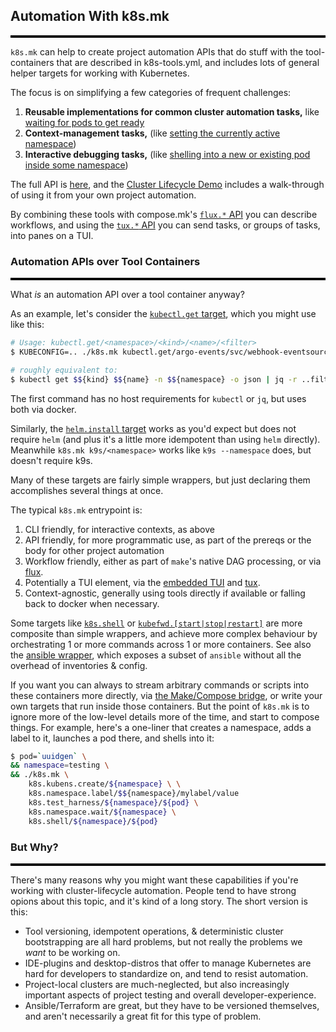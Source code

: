 ## Automation With k8s.mk
<hr style="width:100%;border-bottom:3px solid black;">

`k8s.mk` can help to create project automation APIs that do stuff with the tool-containers that are described in k8s-tools.yml, and includes lots of general helper targets for working with Kubernetes.  



The focus is on simplifying a few categories of frequent challenges:

1. **Reusable implementations for common cluster automation tasks,** like [waiting for pods to get ready](/k8s-tools/api#k8s.wait)
1. **Context-management tasks,** (like [setting the currently active namespace](/k8s-tools/api#k8snamespacearg))
1. **Interactive debugging tasks,** (like [shelling into a new or existing pod inside some namespace](/k8s-tools/api#k8sshellarg))

The full API is [here](/k8s-tools/api/#api-k8smk), and the [Cluster Lifecycle Demo](/k8s-tools/demos#demo-cluster-automation) includes a walk-through of using it from your own project automation.  

By combining these tools with compose.mk's [`flux.*` API](https://robot-wranglers.github.io/compose.mk//api#api-flux) you can describe workflows, and using the [`tux.*` API](https://robot-wranglers.github.io/compose.mk//api#api-tux) you can send tasks, or groups of tasks, into panes on a TUI.

### Automation APIs over Tool Containers
<hr style="width:100%;border-bottom:3px solid black;">

What *is* an automation API over a tool container anyway?  

As an example, let's consider the [`kubectl.get` target](/k8s-tools/api/#k8sget), which you might use like this:

```bash
# Usage: kubectl.get/<namespace>/<kind>/<name>/<filter>
$ KUBECONFIG=.. ./k8s.mk kubectl.get/argo-events/svc/webhook-eventsource-svc/.spec.clusterIP

# roughly equivalent to:
$ kubectl get $${kind} $${name} -n $${namespace} -o json | jq -r ..filter.."
```

The first command has no host requirements for `kubectl` or `jq`, but uses both via docker.  

Similarly, the [`helm.install` target](/k8s-tools/api#helm.install) works as you'd expect but does not require `helm` (and plus it's a little more idempotent than using `helm` directly).  Meanwhile `k8s.mk k9s/<namespace>` works like `k9s --namespace` does, but doesn't require k9s.

Many of these targets are fairly simple wrappers, but just declaring them accomplishes several things at once.

The typical `k8s.mk` entrypoint is:

1. CLI friendly, for interactive contexts, as above
1. API friendly, for more programmatic use, as part of the prereqs or the body for other project automation
1. Workflow friendly, either as part of `make`'s native DAG processing, or via [flux](/api#api-flux).
1. Potentially a TUI element, via the [embedded TUI](/#embedded-tui) and [tux](/api#tux).
1. Context-agnostic, generally using tools directly if available or falling back to docker when necessary.

Some targets like [`k8s.shell`](/k8s-tools/api/#k8sshell) or [`kubefwd.[start|stop|restart]`](/k8s-tools/api/#kubefwd) are more composite than simple wrappers, and achieve more complex behaviour by orchestrating 1 or more commands across 1 or more containers.  See also the [ansible wrapper](/k8s-tools/api#api-ansible), which exposes a subset of `ansible` without all the overhead of inventories & config.

If you want you can always to stream arbitrary commands or scripts into these containers more directly, via [the Make/Compose bridge](https://robot-wranglers.github.io/compose.mk//bridge), or write your own targets that run inside those containers.  But the point of `k8s.mk` is to ignore more of the low-level details more of the time, and start to compose things.  For example, here's a one-liner that creates a namespace, adds a label to it, launches a pod there, and shells into it:

```bash 
$ pod=`uuidgen` \
&& namespace=testing \
&& ./k8s.mk \
    k8s.kubens.create/${namespace} \ \
    k8s.namespace.label/$${namespace}/mylabel/value
    k8s.test_harness/${namespace}/${pod} \
    k8s.namespace.wait/${namespace} \
    k8s.shell/${namespace}/${pod}
```

### But Why?
<hr style="width:100%;border-bottom:3px solid black;">

There's many reasons why you might want these capabilities if you're working with cluster-lifecycle automation.  People tend to have strong opions about this topic, and it's kind of a long story.  The short version is this: 

* Tool versioning, idempotent operations, & deterministic cluster bootstrapping are all hard problems, but not really the problems we *want* to be working on.
* IDE-plugins and desktop-distros that offer to manage Kubernetes are hard for developers to standardize on, and tend to resist automation.  
* Project-local clusters are much-neglected, but also increasingly important aspects of project testing and overall developer-experience.  
* Ansible/Terraform are great, but they have to be versioned themselves, and aren't necessarily a great fit for this type of problem.  


